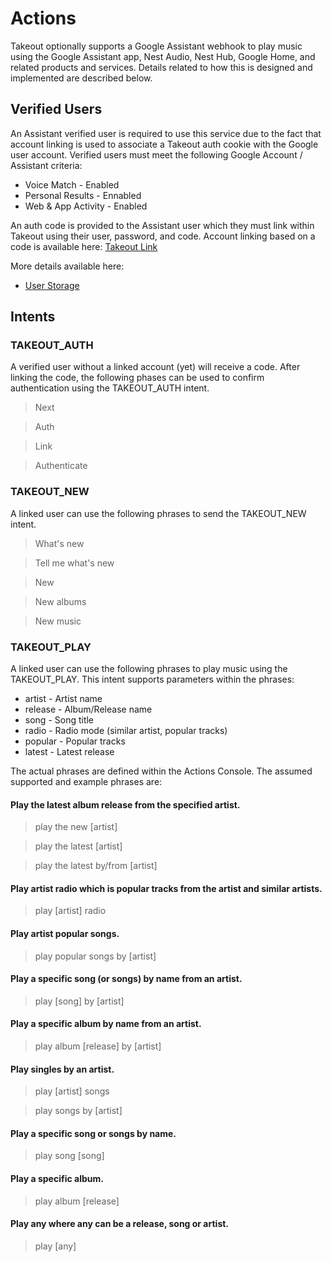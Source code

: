 # Actions

Takeout optionally supports a Google Assistant webhook to play music using the
Google Assistant app, Nest Audio, Nest Hub, Google Home, and related products
and services. Details related to how this is designed and implemented are
described below.

## Verified Users

An Assistant verified user is required to use this service due to the fact that
account linking is used to associate a Takeout auth cookie with the Google
user account. Verified users must meet the following Google Account / Assistant
criteria:

* Voice Match - Enabled
* Personal Results - Ennabled
* Web & App Activity - Enabled

An auth code is provided to the Assistant user which they must link within
Takeout using their user, password, and code. Account linking based on a code
is available here: [Takeout Link](https://takeout.fm/link)

More details available here:

* [User Storage](https://developers.google.com/assistant/conversational/storage-user)

## Intents

### TAKEOUT_AUTH

A verified user without a linked account (yet) will receive a code. After
linking the code, the following phases can be used to confirm authentication
using the TAKEOUT_AUTH intent.

> Next

> Auth

> Link

> Authenticate

### TAKEOUT_NEW

A linked user can use the following phrases to send the TAKEOUT_NEW intent.

> What's new

> Tell me what's new

> New

> New albums

> New music

### TAKEOUT_PLAY

A linked user can use the following phrases to play music using the
TAKEOUT_PLAY. This intent supports parameters within the phrases:

* artist - Artist name
* release - Album/Release name
* song - Song title
* radio - Radio mode (similar artist, popular tracks)
* popular - Popular tracks
* latest - Latest release

The actual phrases are defined within the Actions Console. The assumed
supported and example phrases are:

#### Play the latest album release from the specified artist.

> play the new [artist]

> play the latest [artist]

> play the latest by/from [artist]

#### Play artist radio which is popular tracks from the artist and similar artists.

> play [artist] radio

#### Play artist popular songs.

> play popular songs by [artist]

#### Play a specific song (or songs) by name from an artist.

> play [song] by [artist]

#### Play a specific album by name from an artist.

> play album [release] by [artist]

#### Play singles by an artist.

> play [artist] songs

> play songs by [artist]

#### Play a specific song or songs by name.

> play song [song]

#### Play a specific album.

> play album [release]

#### Play any where any can be a release, song or artist.

> play [any]
